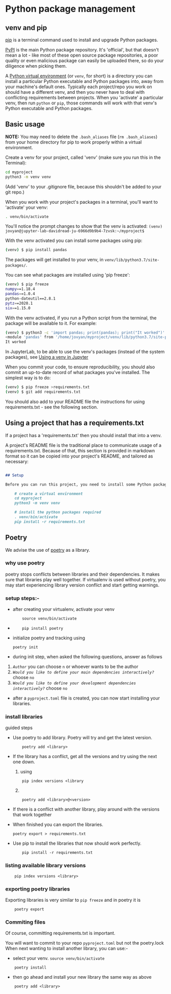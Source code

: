 # Python package management

## venv and pip

[pip](https://pip.pypa.io/en/stable/) is a terminal command used to install and upgrade Python packages.

[PyPI](https://pypi.org) is the main Python package repository. It's 'official', but that doesn't mean a lot - like most of these open source package repositories, a poor quality or even malicious package can easily be uploaded there, so do your diligence when picking them.

A [Python virtual environment](https://docs.python.org/3/tutorial/venv.html) (or `venv`, for short) is a directory you can install a particular Python executable and Python packages into, away from your machine's default ones. Typically each project/repo you work on should have a different venv, and then you never have to deal with conflicting requirements between projects. When you 'activate' a particular venv, then run `python` or `pip`, those commands will work with that venv's Python executable and Python packages.

## Basic usage

**NOTE:** You may need to delete the `.bash_aliases` file (`rm .bash_aliases`) from your home directory for pip to work properly within a virtual environment.

Create a venv for your project, called 'venv' (make sure you run this in the Terminal):

```bash
cd myproject
python3 -m venv venv
```

(Add 'venv' to your .gitignore file, because this shouldn't be added to your git repo.)

When you work with your project's packages in a terminal, you'll want to 'activate' your venv:

```bash
. venv/bin/activate
```

You'll notice the prompt changes to show that the venv is activated: `(venv) jovyan@jupyter-lab-davidread-ju-6966d9b9b4-7zvsk:~/myproject$`

With the venv activated you can install some packages using pip:

```bash
(venv) $ pip install pandas
```

The packages will get installed to your venv, in `venv/lib/python3.7/site-packages/`.

You can see what packages are installed using 'pip freeze':

```bash
(venv) $ pip freeze
numpy==1.18.4
pandas==1.0.4
python-dateutil==2.8.1
pytz==2020.1
six==1.15.0
```

With the venv activated, if you run a Python script from the terminal, the package will be available to it. For example:

```bash
(venv) $ python3 -c 'import pandas; print(pandas); print("It worked")'
<module 'pandas' from '/home/jovyan/myproject/venv/lib/python3.7/site-packages/pandas/__init__.py'>
It worked
```

In JupyterLab, to be able to use the venv's packages (instead of the system packages), see [Using a venv in Jupyter](index.html#using-a-virtual-environment-in-jupyter)

When you commit your code, to ensure reproducibility, you should also commit an up-to-date record of what packages you've installed. The simplest way is to do:

```bash
(venv) $ pip freeze >requirements.txt
(venv) $ git add requirements.txt
```

You should also add to your README file the instructions for using requirements.txt - see the following section.

## Using a project that has a requirements.txt

If a project has a 'requirements.txt' then you should install that into a venv.

A project's README file is the traditional place to communicate usage of a requirements.txt. Because of that, this section is provided in markdown format so it can be copied into your project's README, and tailored as necessary:

```markdown

## Setup

Before you can run this project, you need to install some Python packages using the terminal:

    # create a virtual environment
    cd myproject
    python3 -m venv venv

    # install the python packages required
    . venv/bin/activate
    pip install -r requirements.txt
```

## Poetry
We advise the use of [poetry](https://python-poetry.org/docs/) as a library.

### why use poetry 
poetry stops conflicts between libraries and their dependencies.
It makes sure that libraries play well together.
If virtualenv is used without poetry, you may start experiencing library version conflict and start getting warnings.

### setup steps:-
- after creating your virtualenv, activate your venv 
    ```
        source venv/bin/activate
    ```

- 
    ```
        pip install poetry
    ```
- initialize poetry and tracking using 
    ```
    poetry init
    ```
- during init step, when asked the following questions, answer as follows 
1. <i>`Author`</i> you can choose `n` or whoever wants to be the author
2. <i>`Would you like to define your main dependencies interactively?`</i> choose `no`
3. <i>`Would you like to define your development dependencies interactively?`</i> choose `no`
- after a `pyproject.toml` file is created, you can now start installing your libraries.

### install libraries
guided steps
- Use poetry to add library. Poetry will try and get the latest version.

    ```
        poetry add <library>
    ```
- If the library has a conflict, get all the versions and try using the next one down.
    1. using 
    ```
        pip index versions <library
    ```
    2.  
    ```
        poetry add <library>@<version>
    ```

- If there is a conflict with another library, play around with the versions that work together
- When finished you can export the libraries.
    ```
    poetry export > requirements.txt
    ```

- Use pip to install the libraries that now should work perfectly. 
    ```
        pip install -r requirements.txt
    ```


### listing available library versions
```
    pip index versions <library>
```


### exporting poetry libraries
Exporting libraries is very similar to `pip freeze` and in poetry it is 

```
    poetry export
```

### Commiting files
Of course, committing requirements.txt is important.

You will want to commit to your repo `pyproject.toml` but not the poetry.lock
When next wanting to install another library, you can use:-
- select your venv.
`source venv/bin/activate`

```
    poetry install
```

- then go ahead and install your new library the same way as above
```
    poetry add <library>
```